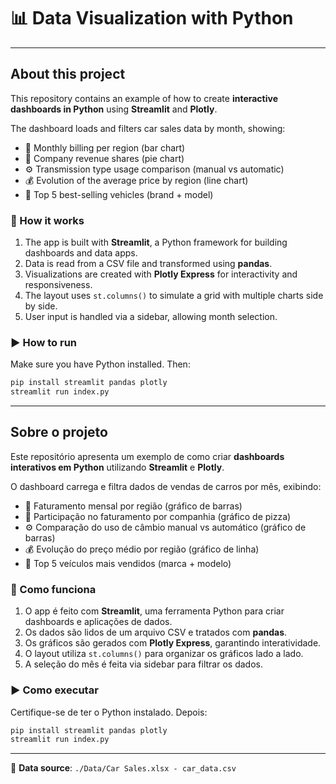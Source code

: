 # 📊 Data Visualization with Python
---

## About this project

This repository contains an example of how to create **interactive dashboards in Python** using **Streamlit** and **Plotly**.

The dashboard loads and filters car sales data by month, showing:

- 📅 Monthly billing per region (bar chart)
- 🏢 Company revenue shares (pie chart)
- ⚙️ Transmission type usage comparison (manual vs automatic)
- 💰 Evolution of the average price by region (line chart)
- 🚗 Top 5 best-selling vehicles (brand + model)

### 🚀 How it works

1. The app is built with **Streamlit**, a Python framework for building dashboards and data apps.
2. Data is read from a CSV file and transformed using **pandas**.
3. Visualizations are created with **Plotly Express** for interactivity and responsiveness.
4. The layout uses `st.columns()` to simulate a grid with multiple charts side by side.
5. User input is handled via a sidebar, allowing month selection.

### ▶️ How to run

Make sure you have Python installed. Then:

```bash
pip install streamlit pandas plotly
streamlit run index.py
```

---

## Sobre o projeto

Este repositório apresenta um exemplo de como criar **dashboards interativos em Python** utilizando **Streamlit** e **Plotly**.

O dashboard carrega e filtra dados de vendas de carros por mês, exibindo:

- 📅 Faturamento mensal por região (gráfico de barras)
- 🏢 Participação no faturamento por companhia (gráfico de pizza)
- ⚙️ Comparação do uso de câmbio manual vs automático (gráfico de barras)
- 💰 Evolução do preço médio por região (gráfico de linha)
- 🚗 Top 5 veículos mais vendidos (marca + modelo)

### 🚀 Como funciona

1. O app é feito com **Streamlit**, uma ferramenta Python para criar dashboards e aplicações de dados.
2. Os dados são lidos de um arquivo CSV e tratados com **pandas**.
3. Os gráficos são gerados com **Plotly Express**, garantindo interatividade.
4. O layout utiliza `st.columns()` para organizar os gráficos lado a lado.
5. A seleção do mês é feita via sidebar para filtrar os dados.

### ▶️ Como executar

Certifique-se de ter o Python instalado. Depois:

```bash
pip install streamlit pandas plotly
streamlit run index.py
```

---

📁 **Data source**: `./Data/Car Sales.xlsx - car_data.csv`  